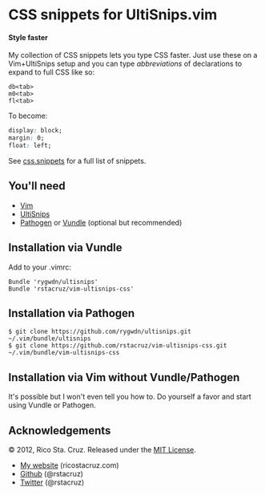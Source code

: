 # CSS snippets for UltiSnips.vim
#### Style faster

My collection of CSS snippets lets you type CSS faster. Just use these on a
Vim+UltiSnips setup and you can type *abbreviations* of declarations to expand
to full CSS like so:

```
db<tab>
m0<tab>
fl<tab>
```

To become:

``` css
display: block;
margin: 0;
float: left;
```

See [css.snippets][css] for a full list of snippets.

[css]: https://github.com/rstacruz/vim-ultisnips-css/blob/master/UltiSnips/css.snippets

You'll need
-----------

 * [Vim](http://www.vim.org)
 * [UltiSnips](https://github.com/rygwdn/ultisnips)
 * [Pathogen](https://github.com/tpope/vim-pathogen) or [Vundle](http://github.com/gmarik/vundle) (optional but recommended)

Installation via Vundle
-----------------------

Add to your .vimrc:

    Bundle 'rygwdn/ultisnips'
    Bundle 'rstacruz/vim-ultisnips-css'

Installation via Pathogen
-------------------------

    $ git clone https://github.com/rygwdn/ultisnips.git ~/.vim/bundle/ultisnips
    $ git clone https://github.com/rstacruz/vim-ultisnips-css.git ~/.vim/bundle/vim-ultisnips-css

Installation via Vim without Vundle/Pathogen
--------------------------------------------

It's possible but I won't even tell you how to. Do yourself a favor and start using Vundle or Pathogen.

Acknowledgements
----------------

© 2012, Rico Sta. Cruz. Released under the [MIT License](http://www.opensource.org/licenses/mit-license.php).

 * [My website](http://ricostacruz.com) (ricostacruz.com)
 * [Github](http://github.com/rstacruz) (@rstacruz)
 * [Twitter](http://twitter.com/rstacruz) (@rstacruz)
